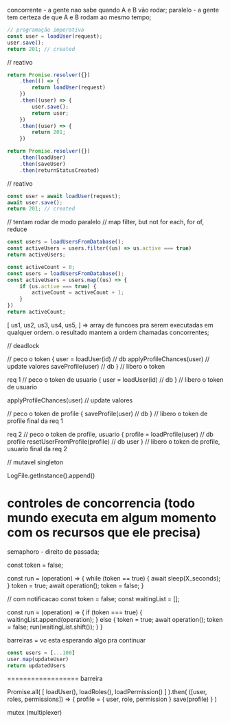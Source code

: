 concorrente - a gente nao sabe quando A e B vão rodar;
paralelo - a gente tem certeza de que A e B rodam ao mesmo tempo;

```js
// programação imperativa
const user = loadUser(request);
user.save();
return 201; // created
```

// reativo
```js
return Promise.resolver({})
    .then(() => {
        return loadUser(request)
    })
    .then((user) => {
        user.save();
        return user;
    })
    .then((user) => {
        return 201;
    })
```

```js
return Promise.resolver({})
    .then(loadUser)
    .then(saveUser)
    .then(returnStatusCreated)
```

// reativo
```js
const user = await loadUser(request);
await user.save();
return 201; // created
```

// tentam rodar de modo paralelo
// map filter, but not for each, for of, reduce
```js
const users = loadUsersFromDatabase();
const activeUsers = users.filter((us) => us.active === true)
return activeUsers;
```

```js
const activeCount = 0;
const users = loadUsersFromDatabase();
const activeUsers = users.map((us) => {
    if (us.active === true) {
        activeCount = activeCount + 1;
    }
})
return activeCount;
```
[
    us1,
    us2,
    us3,
    us4,
    us5,
] => array de funcoes pra serem executadas em qualquer ordem. o resultado mantem a ordem
chamadas concorrentes;




// deadlock

// peco o token
{
user = loadUser(id) // db
applyProfileChances(user) // update valores
saveProfile(user) // db
}
// libero o token


req 1
// peco o token de usuario
{
    user = loadUser(id) // db 
}
// libero o token de usuario

applyProfileChances(user) // update valores

// peco o token de profile
{
saveProfile(user) // db
}
// libero o token de profile
final da req 1

req 2
// peco o token de profile, usuario
{
profile = loadProfile(user) // db profile
resetUserFromProfile(profile) // db user
}
// libero o token de profile, usuario
final da req 2





// mutavel
singleton

LogFile.getInstance().append()




controles de concorrencia (todo mundo executa em algum momento com os recursos que ele precisa)
============================

semaphoro
    - direito de passada;


const token = false;

const run = (operation) => {
    while (token == true) {
        await sleep(X_seconds);
    }
    token = true;
    await operation();
    token = false;
}

// com notificacao
const token = false;
const waitingList = [];

const run = (operation) => {
    if (token === true) {
        waitingList.append(operation);
    } else {
        token = true;
        await operation();
        token = false;
        run(waitingList.shift());
    }
}



barreiras = vc esta esperando algo pra continuar

```js
const users = [...100]
user.map(updateUser)
return updatedUsers
```


================== barreira

Promise.all(
    [
        loadUser(),
        loadRoles(),
        loadPermission()
    ]
).then(
    ([user, roles, permissions]) => {
        profile = { user, role, permission }
        save(profile)
    }
)


mutex (multiplexer)


